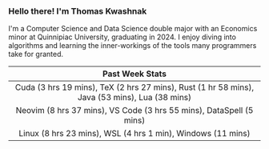 
### Hello there! I'm Thomas Kwashnak

I'm a Computer Science and Data Science double major with an Economics
minor at Quinnipiac University, graduating in 2024.
I enjoy diving into algorithms and learning the inner-workings of the tools
many programmers take for granted.

| Past Week Stats |
| :---: |
| Cuda (3 hrs 19 mins), TeX (2 hrs 27 mins), Rust (1 hr 58 mins), Java (53 mins), Lua (38 mins) |
| Neovim (8 hrs 37 mins), VS Code (3 hrs 55 mins), DataSpell (5 mins) |
| Linux (8 hrs 23 mins), WSL (4 hrs 1 min), Windows (11 mins) |

